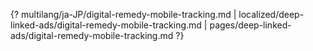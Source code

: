 {? multilang/ja-JP/digital-remedy-mobile-tracking.md | localized/deep-linked-ads/digital-remedy-mobile-tracking.md | pages/deep-linked-ads/digital-remedy-mobile-tracking.md ?}
